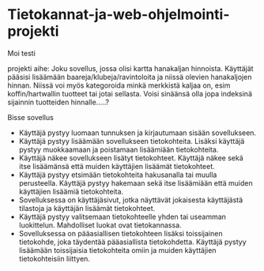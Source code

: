# Tietokannat-ja-web-ohjelmointi-projekti

Moi testi

projekti aihe:
Joku sovellus, jossa olisi kartta hanakaljan hinnoista. Käyttäjät pääsisi lisäämään baareja/klubeja/ravintoloita ja niissä olevien hanakaljojen hinnan. Niissä voi myös kategoroida minkä merkkistä kaljaa on, esim koffin/hartwallin tuotteet tai jotai sellasta.
Voisi sinäänsä olla jopa indeksinä sijainnin tuotteiden hinnalle.....?



Bisse sovellus
- Käyttäjä pystyy luomaan tunnuksen ja kirjautumaan sisään sovellukseen.
- Käyttäjä pystyy lisäämään sovellukseen tietokohteita. Lisäksi käyttäjä pystyy muokkaamaan ja poistamaan lisäämiään tietokohteita.
- Käyttäjä näkee sovellukseen lisätyt tietokohteet. Käyttäjä näkee sekä itse lisäämänsä että muiden käyttäjien lisäämät tietokohteet.
- Käyttäjä pystyy etsimään tietokohteita hakusanalla tai muulla perusteella. Käyttäjä pystyy hakemaan sekä itse lisäämiään että muiden käyttäjien lisäämiä tietokohteita.
- Sovelluksessa on käyttäjäsivut, jotka näyttävät jokaisesta käyttäjästä tilastoja ja käyttäjän lisäämät tietokohteet.
- Käyttäjä pystyy valitsemaan tietokohteelle yhden tai useamman luokittelun. Mahdolliset luokat ovat tietokannassa.
- Sovelluksessa on pääasiallisen tietokohteen lisäksi toissijainen tietokohde, joka täydentää pääasiallista tietokohdetta. Käyttäjä pystyy lisäämään toissijaisia tietokohteita omiin ja muiden käyttäjien tietokohteisiin liittyen.

